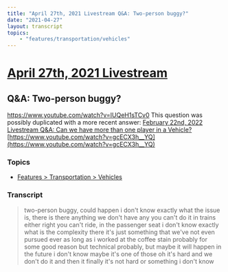 ```yaml
---
title: "April 27th, 2021 Livestream Q&A: Two-person buggy?"
date: "2021-04-27"
layout: transcript
topics:
    - "features/transportation/vehicles"
---
```

# [April 27th, 2021 Livestream](../2021-04-27.md)
## Q&A: Two-person buggy?
https://www.youtube.com/watch?v=IUQeH1sTCv0
This question was possibly duplicated with a more recent answer: [February 22nd, 2022 Livestream Q&A: Can we have more than one player in a Vehicle?](./yt-gcECX3h__YQ.md) [https://www.youtube.com/watch?v=gcECX3h__YQ](https://www.youtube.com/watch?v=gcECX3h__YQ)


### Topics
* [Features > Transportation > Vehicles](../topics/features/transportation/vehicles.md)

### Transcript

> two-person buggy, could happen i don't know exactly what the issue is, there is there anything we don't have any you can't do it in trains either right you can't ride, in the passenger seat i don't know exactly what is the complexity there it's just something that we've not even pursued ever as long as i worked at the coffee stain probably for some good reason but technical probably, but maybe it will happen in the future i don't know maybe it's one of those oh it's hard and we don't do it and then it finally it's not hard or something i don't know
